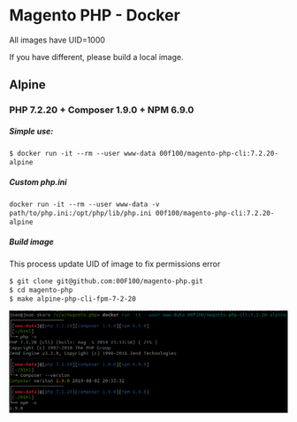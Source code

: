 # Magento PHP - Docker

All images have UID=1000

If you have different, please build a local image.

## Alpine

### PHP 7.2.20 + Composer 1.9.0 + NPM 6.9.0

##### Simple use:
```
$ docker run -it --rm --user www-data 00f100/magento-php-cli:7.2.20-alpine
```

##### Custom php.ini
```
docker run -it --rm --user www-data -v path/to/php.ini:/opt/php/lib/php.ini 00f100/magento-php-cli:7.2.20-alpine
```

##### Build image

This process update UID of image to fix permissions error

```
$ git clone git@github.com:00F100/magento-php.git
$ cd magento-php
$ make alpine-php-cli-fpm-7-2-20
```

![](docs/images/alpine/7.2.20/print.png)

